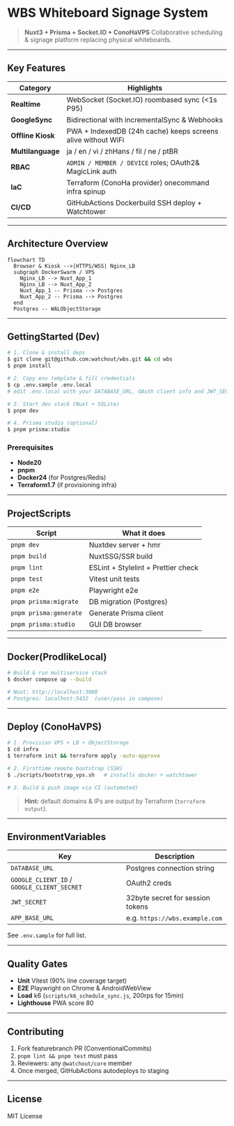 # WBS Whiteboard Signage System

> **Nuxt3 + Prisma + Socket.IO + ConoHaVPS**
> Collaborative scheduling & signage platform replacing physical whiteboards.

---

## Key Features

| Category           | Highlights                                                     |
| ------------------ | -------------------------------------------------------------- |
| **Realtime**      | WebSocket (Socket.IO) roombased sync (<1s P95)              |
| **GoogleSync**    | Bidirectional with incrementalSync & Webhooks                 |
| **Offline Kiosk**  | PWA + IndexedDB (24h cache) keeps screens alive without WiFi |
| **Multilanguage** | ja / en / vi / zhHans / fil / ne / ptBR                      |
| **RBAC**           | `ADMIN / MEMBER / DEVICE` roles; OAuth2& MagicLink auth     |
| **IaC**            | Terraform (ConoHa provider) onecommand infra spinup          |
| **CI/CD**          | GitHubActions  Dockerbuild  SSH deploy + Watchtower        |

---

## Architecture Overview

```mermaid
flowchart TD
  Browser & Kiosk -->|HTTPS/WSS| Nginx_LB
  subgraph DockerSwarm / VPS
    Nginx_LB --> Nuxt_App_1
    Nginx_LB --> Nuxt_App_2
    Nuxt_App_1 -- Prisma --> Postgres
    Nuxt_App_2 -- Prisma --> Postgres
  end
  Postgres -- WALObjectStorage
```

---

## GettingStarted (Dev)

```bash
# 1. Clone & install deps
$ git clone git@github.com:watchout/wbs.git && cd wbs
$ pnpm install

# 2. Copy env template & fill credentials
$ cp .env.sample .env.local
# edit .env.local with your DATABASE_URL, OAuth client info and JWT_SECRET

# 3. Start dev stack (Nuxt + SQLite)
$ pnpm dev

# 4. Prisma studio (optional)
$ pnpm prisma:studio
```

### Prerequisites

* **Node20**
* **pnpm**
* **Docker24** (for Postgres/Redis)
* **Terraform1.7** (if provisioning infra)

---

## ProjectScripts

| Script                 | What it does                        |
| ---------------------- | ----------------------------------- |
| `pnpm dev`             | Nuxtdev server + hmr               |
| `pnpm build`           | NuxtSSG/SSR build                  |
| `pnpm lint`            | ESLint + Stylelint + Prettier check |
| `pnpm test`            | Vitest unit tests                   |
| `pnpm e2e`             | Playwright e2e                      |
| `pnpm prisma:migrate`  | DB migration (Postgres)             |
| `pnpm prisma:generate` | Generate Prisma client              |
| `pnpm prisma:studio`   | GUI DB browser                      |

---

## Docker(ProdlikeLocal)

```bash
# Build & run multiservice stack
$ docker compose up --build

# Nuxt: http://localhost:3000
# Postgres: localhost:5432  (user/pass in compose)
```

---

## Deploy (ConoHaVPS)

```bash
# 1. Provision VPS + LB + ObjectStorage
$ cd infra
$ terraform init && terraform apply -auto-approve

# 2. Firsttime remote bootstrap (SSH)
$ ./scripts/bootstrap_vps.sh   # installs docker + watchtower

# 3. Build & push image via CI (automated)
```

> **Hint:** default domains & IPs are output by Terraform (`terraform output`).

---

## EnvironmentVariables

| Key                                         | Description                       |
| ------------------------------------------- | --------------------------------- |
| `DATABASE_URL`                              | Postgres connection string        |
| `GOOGLE_CLIENT_ID` / `GOOGLE_CLIENT_SECRET` | OAuth2 creds                      |
| `JWT_SECRET`                                | 32byte secret for session tokens |
| `APP_BASE_URL`                              | e.g. `https://wbs.example.com`    |

See `.env.sample` for full list.

---

## Quality Gates

* **Unit**  Vitest (90% line coverage target)
* **E2E**  Playwright on Chrome & AndroidWebView
* **Load**  k6 (`scripts/k6_schedule_sync.js`, 200rps for 15min)
* **Lighthouse**  PWA score 80

---

## Contributing

1. Fork  featurebranch  PR (ConventionalCommits)
2. `pnpm lint && pnpm test` must pass
3. Reviewers: any `@watchout/core` member
4. Once merged, GitHubActions autodeploys to staging

---

## License

MIT License
